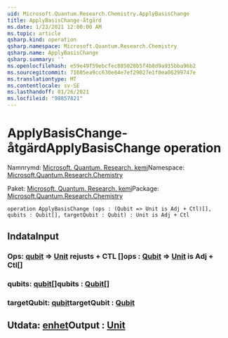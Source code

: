 ```yaml
---
uid: Microsoft.Quantum.Research.Chemistry.ApplyBasisChange
title: ApplyBasisChange-åtgärd
ms.date: 1/23/2021 12:00:00 AM
ms.topic: article
qsharp.kind: operation
qsharp.namespace: Microsoft.Quantum.Research.Chemistry
qsharp.name: ApplyBasisChange
qsharp.summary: ''
ms.openlocfilehash: e59e49f59ebcfec885028b5f4b8d9a935bba96b2
ms.sourcegitcommit: 71605ea9cc630e84e7ef29027e1f0ea06299747e
ms.translationtype: MT
ms.contentlocale: sv-SE
ms.lasthandoff: 01/26/2021
ms.locfileid: "98857821"
---
```

# <a name="applybasischange-operation"></a><span data-ttu-id="dfe60-102">ApplyBasisChange-åtgärd</span><span class="sxs-lookup"><span data-stu-id="dfe60-102">ApplyBasisChange operation</span></span>

<span data-ttu-id="dfe60-103">Namnrymd: [Microsoft. Quantum. Research. kemi](xref:Microsoft.Quantum.Research.Chemistry)</span><span class="sxs-lookup"><span data-stu-id="dfe60-103">Namespace: [Microsoft.Quantum.Research.Chemistry](xref:Microsoft.Quantum.Research.Chemistry)</span></span>

<span data-ttu-id="dfe60-104">Paket: [Microsoft. Quantum. Research. kemi](https://nuget.org/packages/Microsoft.Quantum.Research.Chemistry)</span><span class="sxs-lookup"><span data-stu-id="dfe60-104">Package: [Microsoft.Quantum.Research.Chemistry](https://nuget.org/packages/Microsoft.Quantum.Research.Chemistry)</span></span>




```qsharp
operation ApplyBasisChange (ops : (Qubit => Unit is Adj + Ctl)[], qubits : Qubit[], targetQubit : Qubit) : Unit is Adj + Ctl
```


## <a name="input"></a><span data-ttu-id="dfe60-105">Indata</span><span class="sxs-lookup"><span data-stu-id="dfe60-105">Input</span></span>

### <a name="ops--qubit--unit--is-adj--ctl"></a><span data-ttu-id="dfe60-106">Ops: [qubit](xref:microsoft.quantum.lang-ref.qubit) => [Unit](xref:microsoft.quantum.lang-ref.unit)  rejusts + CTL []</span><span class="sxs-lookup"><span data-stu-id="dfe60-106">ops : [Qubit](xref:microsoft.quantum.lang-ref.qubit) => [Unit](xref:microsoft.quantum.lang-ref.unit)  is Adj + Ctl[]</span></span>




### <a name="qubits--qubit"></a><span data-ttu-id="dfe60-107">qubits: [qubit](xref:microsoft.quantum.lang-ref.qubit)[]</span><span class="sxs-lookup"><span data-stu-id="dfe60-107">qubits : [Qubit](xref:microsoft.quantum.lang-ref.qubit)[]</span></span>




### <a name="targetqubit--qubit"></a><span data-ttu-id="dfe60-108">targetQubit: [qubit](xref:microsoft.quantum.lang-ref.qubit)</span><span class="sxs-lookup"><span data-stu-id="dfe60-108">targetQubit : [Qubit](xref:microsoft.quantum.lang-ref.qubit)</span></span>





## <a name="output--unit"></a><span data-ttu-id="dfe60-109">Utdata: [enhet](xref:microsoft.quantum.lang-ref.unit)</span><span class="sxs-lookup"><span data-stu-id="dfe60-109">Output : [Unit](xref:microsoft.quantum.lang-ref.unit)</span></span>

